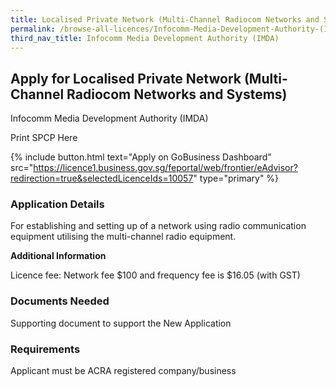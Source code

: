 ```yaml
---
title: Localised Private Network (Multi-Channel Radiocom Networks and Systems)
permalink: /browse-all-licences/Infocomm-Media-Development-Authority-(IMDA)/Localised-Private-Network-(Multi-Channel-Radiocom-Networks-and-Systems)
third_nav_title: Infocomm Media Development Authority (IMDA)
---
```


## Apply for Localised Private Network (Multi-Channel Radiocom Networks and Systems)

Infocomm Media Development Authority (IMDA)

Print SPCP Here


{% include button.html text="Apply on GoBusiness Dashboard" src="https://licence1.business.gov.sg/feportal/web/frontier/eAdvisor?redirection=true&selectedLicenceIds=10057" type="primary" %}

### Application Details

<p>For establishing and setting up of a network using radio communication equipment utilising the multi-channel radio equipment.</p>

**Additional Information**

Licence fee: Network fee $100 and frequency fee is $16.05 (with GST)

### Documents Needed

Supporting document to support the New Application

### Requirements

Applicant must be ACRA registered company/business


